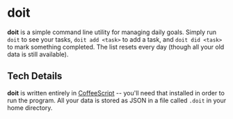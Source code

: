 # doit

**doit** is a simple command line utility for managing daily goals. Simply run `doit` to see your tasks, `doit add <task>` to add a task, and `doit did <task>` to mark something completed. The list resets every day (though all your old data is still available).

## Tech Details

**doit** is written entirely in [CoffeeScript][cfs] -- you'll need that installed in order to run the program. All your data is stored as JSON in a file called `.doit` in your home directory.

  [cfs]: http://jashkenas.github.com/coffee-script/
